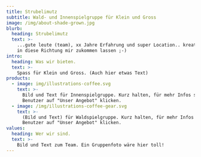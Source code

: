 ```yaml
---
title: Strubelimutz
subtitle: Wald- und Innenspielgruppe für Klein und Gross
image: /img/about-shade-grown.jpg
blurb:
  heading: Strubelimutz
  text: >-
    ...gute leute (team), xx Jahre Erfahrung und super Location.. kreativer Text
    in diese Richtung mir zukommen lassen ;-)
intro:
  heading: Was wir bieten.
  text: >-
    Spass für Klein und Gross. (Auch hier etwas Text)
products:
  - image: img/illustrations-coffee.svg
    text: >-
      Bild und Text für Innenspielgruppe. Kurz halten, für mehr Infos soll der 
      Benutzer auf "Unser Angebot" klicken.
  - image: /img/illustrations-coffee-gear.svg
    text: >-
      (Bild und Text) für Waldspielgruppe. Kurz halten, für mehr Infos soll der 
      Benutzer auf "Unser Angebot" klicken.
values:
  heading: Wer wir sind.
  text: >-
    Bild und Text zum Team. Ein Gruppenfoto wäre hier toll!
---
```

